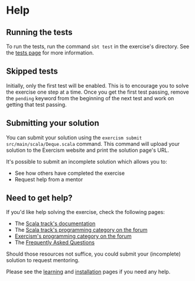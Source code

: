 # Help

## Running the tests

To run the tests, run the command `sbt test` in the exercise's directory.
See the [tests page](https://exercism.org/docs/tracks/scala/tests) for more information.

## Skipped tests

Initially, only the first test will be enabled.
This is to encourage you to solve the exercise one step at a time.
Once you get the first test passing, remove the `pending` keyword from the beginning of the next test and work on getting that test passing.

## Submitting your solution

You can submit your solution using the `exercism submit src/main/scala/Deque.scala` command.
This command will upload your solution to the Exercism website and print the solution page's URL.

It's possible to submit an incomplete solution which allows you to:

- See how others have completed the exercise
- Request help from a mentor

## Need to get help?

If you'd like help solving the exercise, check the following pages:

- The [Scala track's documentation](https://exercism.org/docs/tracks/scala)
- The [Scala track's programming category on the forum](https://forum.exercism.org/c/programming/scala)
- [Exercism's programming category on the forum](https://forum.exercism.org/c/programming/5)
- The [Frequently Asked Questions](https://exercism.org/docs/using/faqs)

Should those resources not suffice, you could submit your (incomplete) solution to request mentoring.

Please see the [learning](https://exercism.org/docs/tracks/scala/learning) and [installation](https://exercism.org/docs/tracks/scala/installation) pages if you need any help.